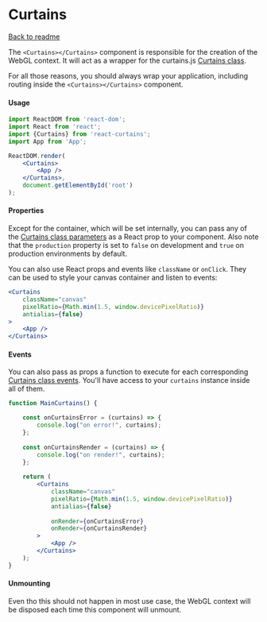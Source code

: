 <h1>Curtains</h1>

[Back to readme](README.md)

The `<Curtains></Curtains>` component is responsible for the creation of the WebGL context. It will act as a wrapper for the curtains.js <a href="https://www.curtainsjs.com/curtains-class.html">Curtains class</a>.

For all those reasons, you should always wrap your application, including routing inside the `<Curtains></Curtains>` component.

#### Usage

```jsx
import ReactDOM from 'react-dom';
import React from 'react';
import {Curtains} from 'react-curtains';
import App from 'App';

ReactDOM.render(
    <Curtains>
        <App />
    </Curtains>,
    document.getElementById('root')
);
```

#### Properties

Except for the container, which will be set internally, you can pass any of the <a href="https://www.curtainsjs.com/curtains-class.html#curtains-init-params">Curtains class parameters</a> as a React prop to your component.
Also note that the `production` property is set to `false` on development and `true` on production environments by default.

You can also use React props and events like `className` or `onClick`. They can be used to style your canvas container and listen to events:

```jsx
<Curtains
    className="canvas"
    pixelRatio={Math.min(1.5, window.devicePixelRatio)}
    antialias={false}
>
    <App />
</Curtains>
```

#### Events

You can also pass as props a function to execute for each corresponding <a href="https://www.curtainsjs.com/curtains-class.html#events">Curtains class events</a>. You'll have access to your `curtains` instance inside all of them.

```jsx
function MainCurtains() {

    const onCurtainsError = (curtains) => {
        console.log("on error!", curtains);
    };
    
    const onCurtainsRender = (curtains) => {
        console.log("on render!", curtains);
    };
    
    return (
        <Curtains
            className="canvas"
            pixelRatio={Math.min(1.5, window.devicePixelRatio)}
            antialias={false}
            
            onRender={onCurtainsError}
            onRender={onCurtainsRender}
        >
            <App />
        </Curtains>
    );
}
```

#### Unmounting

Even tho this should not happen in most use case, the WebGL context will be disposed each time this component will unmount.